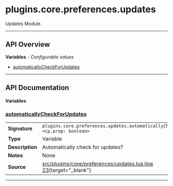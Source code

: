 # plugins.core.preferences.updates

Updates Module.

---

## API Overview
**Variables** - _Configurable values_
 * [automaticallyCheckForUpdates](#automaticallycheckforupdates)


---

## API Documentation

#### Variables


### [automaticallyCheckForUpdates](#automaticallycheckforupdates)

|                                             |                                                                                     |
| --------------------------------------------|-------------------------------------------------------------------------------------|
| **Signature**                               | `plugins.core.preferences.updates.automaticallyCheckForUpdates <cp.prop: boolean>`                                                                    |
| **Type**                                    | Variable                                                                     |
| **Description**                             | Automatically check for updates?                                                                     |
| **Notes**                                   | None |
| **Source**                                  | [src/plugins/core/preferences/updates.lua line 23](https://github.com/CommandPost/CommandPost/blob/develop/src/plugins/core/preferences/updates.lua#L23){target="_blank"} |

---

